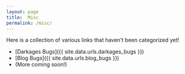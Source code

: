 ```yaml
---
layout: page
title:  Misc
permalink: /misc/
---
```

Here is a collection of various links that haven't been categorized yet!


- [Darkages Bugs]({{ site.data.urls.darkages_bugs }})
- [Blog Bugs]({{ site.data.urls.blog_bugs }})
- (More coming soon!)

